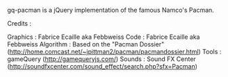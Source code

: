 gq-pacman is a jQuery implementation of the famous Namco's Pacman.

Credits :

Graphics : Fabrice Ecaille aka Febbweiss
Code : Fabrice Ecaille aka Febbweiss
Algorithm : Based on the "Pacman Dossier" (http://home.comcast.net/~jpittman2/pacman/pacmandossier.html)
Tools : gameQuery (http://gamequeryjs.com/)
Sounds : Sound FX Center (http://soundfxcenter.com/sound_effect/search.php?sfx=Pacman)

